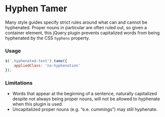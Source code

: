 # Hyphen Tamer

Many style guides specify strict rules around what can and cannot be hyphenated. Proper nouns in particular are often ruled out, so given a container element, this jQuery plugin prevents capitalized words from being hyphenated by the CSS `hyphens` property.

### Usage

```javascript
$('.hyphenated-text').tame({
    appliedClass: 'no-hyphenation'
});
```

### Limitations

* Words that appear at the beginning of a sentence, naturally capitalized despite not always being proper nouns, will not be allowed to hyphenate when this plugin is used.
* Uncapitalized proper nouns (e.g. “e.e. cummings”) may still hyphenate.
